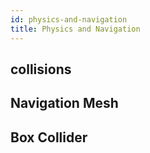 ```yaml
---
id: physics-and-navigation
title: Physics and Navigation
---
```


## collisions

## Navigation Mesh

## Box Collider